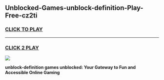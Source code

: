 
## Unblocked-Games-unblock-definition-Play-Free-cz2ti
<h3>
<a href="https://premium76.site?title=unblock-definition&ref=20M">CLICK TO PLAY</a></h3>
<hr>

<h3>
<a href="https://premium76.site?title=unblock-definition&ref=20M">CLICK 2 PLAY</a>
  
</h3>

<a href="https://premium76.site?title=unblock-definition&ref=19M"><img src="https://clearcache.store/games.png"></a>


**unblock-definition games unblocked: Your Gateway to Fun and Accessible Online Gaming**

